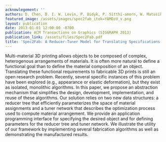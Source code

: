 ```yaml
---
acknowlegement: ''
authors: D. Chen, D. I. W. Levin, P. Didyk, P. Sitthi-amorn, W. Matusik
featured_image: /assets/images/spec2fab_itok=Y8MDzU_v.png
layout: publication
date: 2013-01-01 12:00:00 -0700
publication: ACM Transactions on Graphics (SIGGRAPH 2013)
publication_link: /assets/files/Spec2Fab.pdf
title: 'Spec2Fab: A Reducer-Tuner Model for Translating Specifications to 3D Prints'
---
```


Multi-material 3D printing allows objects to be composed of complex, heterogenous arrangements of materials. It is often more natural to define a functional goal than to define the material composition of an object. Translating these functional requirements to fabricable 3D prints is still an open research problem. Recently, several specific instances of this problem have been explored (e.g., appearance or elastic deformation), but they exist as isolated, monolithic algorithms. In this paper, we propose an abstraction mechanism that simplifies the design, development, implementation, and reuse of these algorithms. Our solution relies on two new data structures: a reducer tree that efficiently parameterizes the space of material assignments and a tuner network that describes the optimization process used to compute material arrangement. We provide an application programming interface for specifying the desired object and for defining parameters for the reducer tree and tuner network. We illustrate the utility of our framework by implementing several fabrication algorithms as well as demonstrating the manufactured results.
